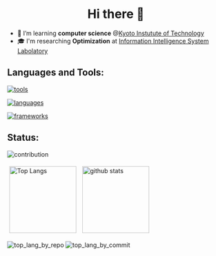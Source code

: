 <h1 align="center">Hi there 👋</h1>

<!--
Here are some ideas to get you started:

- 🔭 I’m currently working on ...
- 🌱 I’m currently learning ...
- 👯 I’m looking to collaborate on ...
- 🤔 I’m looking for help with ...
- 💬 Ask me about ...
- 📫 How to reach me: ...
- 😄 Pronouns: ...
- ⚡ Fun fact: ...
-->

- 🌱 I’m learning **computer science** @[Kyoto Instutute of Technology](https://www.is.kit.ac.jp/)
- 🎓 I'm researching **Optimization** at [Information Intelligence System Labolatory](https://vega.is.kit.ac.jp/)

## Languages and Tools:
[![tools](https://skillicons.dev/icons?i=linux,ubuntu,vim,vscode,git,github,githubactions,docker,notion)](https://skillicons.dev)

[![languages](https://skillicons.dev/icons?i=c,cpp,java,js,ts,perl,ruby,py,latex)](https://skillicons.dev)

[![frameworks](https://skillicons.dev/icons?i=react,nodejs,jest,vercel,rails,flask,fastapi,nginx,sqlite,sklearn)](https://skillicons.dev)

## Status:
![contribution](http://github-profile-summary-cards.vercel.app/api/cards/profile-details?username=kimurash&theme=tokyonight)

<p align="left"> 
  <img alt="Top Langs" height="155px" style="margin: 5px" src="https://github-readme-stats-git-masterrstaa-rickstaa.vercel.app/api/top-langs/?username=kimurash&layout=compact&show_icons=true&theme=tokyonight" />
  <img alt="github stats" height="155px" style="margin: 5px" src="https://github-readme-stats-git-masterrstaa-rickstaa.vercel.app/api?username=kimurash&theme=tokyonight&show_icons=ture" />
</p>

![top_lang_by_repo](http://github-profile-summary-cards.vercel.app/api/cards/repos-per-language?username=kimurash&theme=tokyonight)
![top_lang_by_commit](http://github-profile-summary-cards.vercel.app/api/cards/most-commit-language?username=kimurash&theme=tokyonight)
